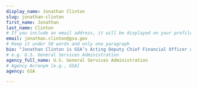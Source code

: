 ```yaml
---
display_name: Jonathan Clinton
slug: jonathan-clinton
first_name: Jonathan
last_name: Clinton
# If you include an email address, it will be displayed on your profile page
email: jonathan.clinton@gsa.gov
# Keep it under 50 words and only one paragraph
bio: "Jonathan Clinton is GSA’s Acting Deputy Chief Financial Officer and the Federal RPA Community of Practice Program Director."
# e.g. U.S. General Services Administration
agency_full_name: U.S. General Services Administration
# Agency Acronym [e.g., GSA]
agency: GSA

---
```

